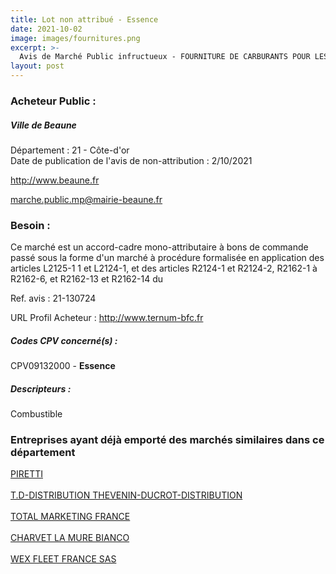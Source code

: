 ```yaml
---
title: Lot non attribué - Essence
date: 2021-10-02
image: images/fournitures.png
excerpt: >-
  Avis de Marché Public infructueux - FOURNITURE DE CARBURANTS POUR LES BESOINS DE LA COMMUNE DE BEAUNE ET DE LA COMMUNAUTE D'AGGLOMERATION BEAUNE COTE ET SUD
layout: post
---
```


### Acheteur Public :
##### Ville de Beaune
Département : 21 - Côte-d'or<br/>
Date de publication de l'avis de non-attribution : 2/10/2021


http://www.beaune.fr

marche.public.mp@mairie-beaune.fr


### Besoin :

Ce marché est un accord-cadre mono-attributaire à bons de commande passé sous la forme d'un marché à procédure formalisée en application des articles L2125-1 1 et L2124-1, et des articles R2124-1 et R2124-2, R2162-1 à R2162-6, et R2162-13 et R2162-14 du

Ref. avis : 21-130724

URL Profil Acheteur : http://www.ternum-bfc.fr

##### Codes CPV concerné(s) :
CPV09132000 - **Essence** <br/>

##### Descripteurs :
Combustible <br/>

### Entreprises ayant déjà emporté des marchés similaires dans ce département
<a href="/entreprise-543/siren-015550601">PIRETTI</a><br/><br/>
<a href="/entreprise-551/siren-352860639">T.D-DISTRIBUTION THEVENIN-DUCROT-DISTRIBUTION</a><br/><br/>
<a href="/entreprise-571/siren-531680445">TOTAL MARKETING FRANCE</a><br/><br/>
<a href="/entreprise-572/siren-554500199">CHARVET LA MURE BIANCO</a><br/><br/>
<a href="/entreprise-581/siren-850896796">WEX FLEET FRANCE SAS</a><br/><br/>
